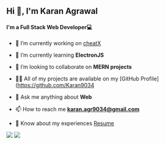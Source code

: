 <h2>Hi 👋, I'm Karan Agrawal</h2>
<h4>I'm a Full Stack Web Developer💻</h4>

- 🔭 I’m currently working on [cheatX](https://github.com/Karan9034/cheatX)

- 🌱 I’m currently learning **ElectronJS**

- 👯 I’m looking to collaborate on **MERN projects**

- 👨‍💻 All of my projects are available on my [GitHub Profile](https://github.com/Karan9034

- 💬 Ask me anything about **Web**

- 📫 How to reach me **karan.agr9034@gmail.com**

- 📄 Know about my experiences [Resume](https://drive.google.com/file/d/1-fNdqyJZybRARQxrGRLaljTvVJqhQtg4/view)

<img src="https://github-readme-stats.vercel.app/api?username=Karan9034&&show_icons=true&title_color=ffffff&icon_color=bb2acf&text_color=daf7dc&bg_color=151515">
<img src = "https://github-readme-stats.vercel.app/api/top-langs/?username=Karan9034&hide=css,html&theme=tokyonight&layout=compact">
